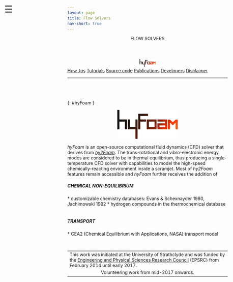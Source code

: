 ```yaml
---
layout: page
title: Flow Solvers
nav-short: true
---
```


<div id="mySidenav" class="sidenav">
  <a href="javascript:void(0)" class="closebtn" onclick="closeNav()"><i class='fa fa-times'></i></a>
  <header>FLOW SOLVERS</header>
  <a href="https://hystrath.github.io/solvers-hyfoam/"><center><img src="/docs/img/logos/hyFoamLogo.png" width="50"></center></a>
  <a href="https://hystrath.github.io/how-tos-cfd-fleming/how-tos-cfd-fleming/">How-tos</a>
  <a href="https://hystrath.github.io/tutos-hyfoam/">Tutorials</a>
  <a href="https://github.com/hystrath/hyStrath/tree/master/applications/solvers/compressible/hy2Foam">Source code</a>
  <a href="https://hystrath.github.io/publications-hyfoam/">Publications</a>
  <a href="https://hystrath.github.io/people/#cfd-module--hyfoam-hy2foam">Developers</a>
  <a href="https://hystrath.github.io/disclaimer/">Disclaimer</a>
</div>

<span style="position: fixed;font-size:30px;cursor:pointer; margin:0px; top:60px;left:30px;" onclick="reopenNav()">&#9776;</span>

<script>
function openNav() {
  document.getElementById("mySidenav").style.width = "210px";
  document.getElementById("mySidenav").style.transition = "0s";
}

function closeNav() {
  document.getElementById("mySidenav").style.width = "0px";
  localStorage.removeItem('show_sidenav');
}

function reopenNav() {
  document.getElementById("mySidenav").style.width = "210px";
  document.getElementById("mySidenav").style.transition = "0.5s";
  localStorage.setItem("show_sidenav", true);
}

if (localStorage.getItem("show_sidenav")) openNav()
</script>

--- 

###### &nbsp;
{: #hyFoam }
<p align="center"> 
  <img src="/docs/img/logos/hyFoamLogo.png" width="190"/>
</p>

_hyFoam_ is an open-source computational fluid dynamics (CFD)
solver that derives from [_hy2Foam_](https://hystrath.github.io/solvers-hy2foam/). The trans-rotational and vibro-electronic energy modes are considered to be in thermal equilibrium, thus producing a single-temperature CFD solver with capabilities to model the high-speed chemically-reacting environment inside a scramjet. Most of _hy2Foam_ features remain accessible and _hyFoam_ further receives the addition of

<h5>CHEMICAL NON-EQUILIBRIUM</h5>
* customizable chemistry databases: Evans & Schexnayder 1980, Jachimowski 1992
* hydrogen compounds in the thermochemical database
&nbsp;
<h5>TRANSPORT</h5>
* CEA2 (Chemical Equilibrium with Applications, NASA) transport model

&nbsp;

<table cellspacing="0" cellpadding="0">
<tr>
  <td>This work was initiated at the University of Strathclyde and was funded by the <a href="https://www.epsrc.ac.uk/">Engineering and Physical Sciences Research Council</a> (EPSRC) from February 2014 until early 2017.</td>
</tr>
<tr>
<td style="text-align:center" colspan="2"> Volunteering work from mid-2017 onwards.
</td>
</tr>
</table>
